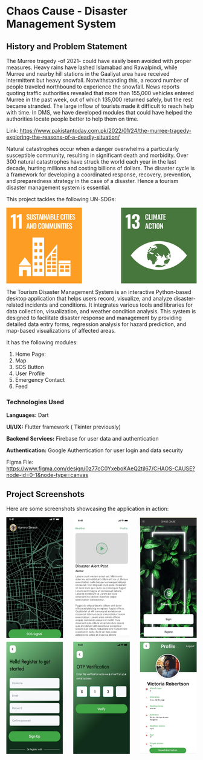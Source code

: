 # Chaos Cause - Disaster Management System 

## History and Problem Statement 

The Murree tragedy -of 2021- could have easily been avoided with proper measures. Heavy rains have lashed Islamabad and Rawalpindi, while Murree and nearby hill stations in the Gaaliyat area have received intermittent but heavy snowfall. Notwithstanding this, a record number of people traveled northbound to experience the snowfall. News reports quoting traffic authorities revealed that more than 155,000 vehicles entered Murree in the past week, out of which 135,000 returned safely, but the rest became stranded. The large inflow of tourists made it difficult to reach help with time. In DMS, we have developed modules that could have helped the authorities locate people better to help them on time. 

Link: https://www.pakistantoday.com.pk/2022/01/24/the-murree-tragedy-exploring-the-reasons-of-a-deadly-situation/


Natural catastrophes occur when a danger overwhelms a particularly susceptible community, resulting in significant death and morbidity. Over 300 natural catastrophes have struck the world each year in the last decade, hurting millions and costing billions of dollars. The disaster cycle is a framework for developing a coordinated response,
recovery, prevention, and preparedness strategy in the case of a disaster. Hence a tourism disaster management system is essential.

This project tackles the following UN-SDGs: 

<div style="display: flex; justify-content: space-between;">
    <img src="un4.png" alt="" width="200"/>
    <img src="un5.png" alt="" width="200"/>
</div>


The Tourism Disaster Management System is an interactive Python-based desktop application that helps users record, visualize, and analyze disaster-related incidents and conditions. It integrates various tools and libraries for data collection, visualization, and weather condition analysis. This system is designed to facilitate disaster response and management by providing detailed data entry forms, regression analysis for hazard prediction, and map-based visualizations of affected areas.

It has the following modules: 

1. Home Page:
2. Map
3. SOS Button
4. User Profile
5. Emergency Contact
6. Feed

### Technologies Used
**Languages:** Dart

**UI/UX:** Flutter framework ( Tkinter previously)

**Backend Services:** Firebase for user data and authentication

**Authentication:** Google Authentication for user login and data security

Figma File: https://www.figma.com/design/0z77cC0YxeboKAeQ2tjl67/CHAOS-CAUSE?node-id=0-1&node-type=canvas 

## Project Screenshots

Here are some screenshots showcasing the application in action:

<div style="display: flex; justify-content: space-between;">
    <img src="cc1.jpg" alt="" width="150"/>
    <img src="cc2.jpg" alt="" width="150"/>
    <img src="cc3.jpg" alt="" width="150"/>
</div>

<div style="display: flex; justify-content: space-between; margin-top: 10px;">
    <img src="cc4.jpg" alt=" " width="150"/>
    <img src="cc5.jpg" alt=" " width="150"/>
    <img src="cc6.jpg" alt=" " width="150"/>
</div>
